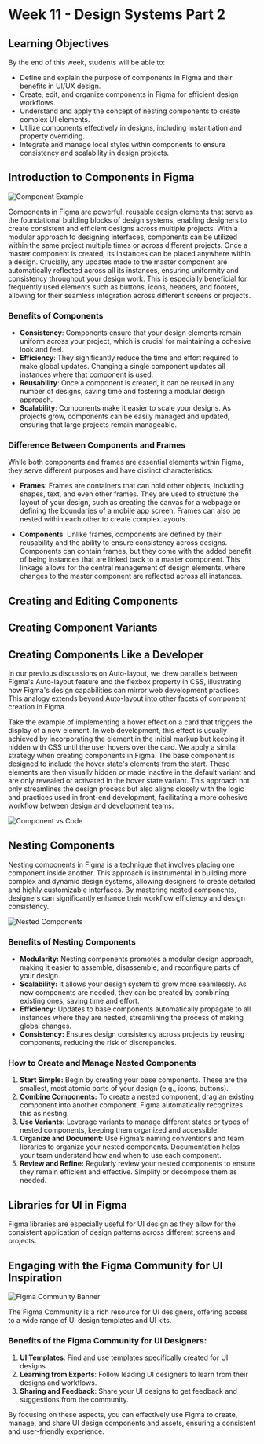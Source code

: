 # Week 11 - Design Systems Part 2

<Countdown date="2024-12-25" customMessage="No need to rush ahead. This content will be available before this week's theory class, so just focus on what we're learning this week.">

## Learning Objectives

By the end of this week, students will be able to:

- Define and explain the purpose of components in Figma and their benefits in UI/UX design.
- Create, edit, and organize components in Figma for efficient design workflows.
- Understand and apply the concept of nesting components to create complex UI elements.
- Utilize components effectively in designs, including instantiation and property overriding.
- Integrate and manage local styles within components to ensure consistency and scalability in design projects.

## Introduction to Components in Figma

![Component Example](./components-banner.png)

Components in Figma are powerful, reusable design elements that serve as the foundational building blocks of design systems, enabling designers to create consistent and efficient designs across multiple projects. With a modular approach to designing interfaces, components can be utilized within the same project multiple times or across different projects. Once a master component is created, its instances can be placed anywhere within a design. Crucially, any updates made to the master component are automatically reflected across all its instances, ensuring uniformity and consistency throughout your design work. This is especially beneficial for frequently used elements such as buttons, icons, headers, and footers, allowing for their seamless integration across different screens or projects.

### Benefits of Components

- **Consistency**: Components ensure that your design elements remain uniform across your project, which is crucial for maintaining a cohesive look and feel.
- **Efficiency**: They significantly reduce the time and effort required to make global updates. Changing a single component updates all instances where that component is used.
- **Reusability**: Once a component is created, it can be reused in any number of designs, saving time and fostering a modular design approach.
- **Scalability**: Components make it easier to scale your designs. As projects grow, components can be easily managed and updated, ensuring that large projects remain manageable.

### Difference Between Components and Frames

While both components and frames are essential elements within Figma, they serve different purposes and have distinct characteristics:

- **Frames**: Frames are containers that can hold other objects, including shapes, text, and even other frames. They are used to structure the layout of your design, such as creating the canvas for a webpage or defining the boundaries of a mobile app screen. Frames can also be nested within each other to create complex layouts.

- **Components**: Unlike frames, components are defined by their reusability and the ability to ensure consistency across designs. Components can contain frames, but they come with the added benefit of being instances that are linked back to a master component. This linkage allows for the central management of design elements, where changes to the master component are reflected across all instances.

## Creating and Editing Components

<YouTube
  title="Figma Tutorial: Components - The Basics"
  url="https://www.youtube.com/embed/k74IrUNaJVk?si=h0GvncQBVj2Bft21"
/>

## Creating Component Variants

<YouTube
  title="Figma Tutorial: Variants"
  url="https://www.youtube.com/embed/y29Xwt9dET0?si=RTlkMvLZ1HU-A2T0"
/>

## Creating Components Like a Developer

In our previous discussions on Auto-layout, we drew parallels between Figma's Auto-layout feature and the flexbox property in CSS, illustrating how Figma's design capabilities can mirror web development practices. This analogy extends beyond Auto-layout into other facets of component creation in Figma.

Take the example of implementing a hover effect on a card that triggers the display of a new element. In web development, this effect is usually achieved by incorporating the element in the initial markup but keeping it hidden with CSS until the user hovers over the card. We apply a similar strategy when creating components in Figma. The base component is designed to include the hover state's elements from the start. These elements are then visually hidden or made inactive in the default variant and are only revealed or activated in the hover state variant. This approach not only streamlines the design process but also aligns closely with the logic and practices used in front-end development, facilitating a more cohesive workflow between design and development teams.

![Component vs Code](./component-code.png)

## Nesting Components

Nesting components in Figma is a technique that involves placing one component inside another. This approach is instrumental in building more complex and dynamic design systems, allowing designers to create detailed and highly customizable interfaces. By mastering nested components, designers can significantly enhance their workflow efficiency and design consistency.

![Nested Components](./nested-icon-components.png)

### Benefits of Nesting Components

- **Modularity:** Nesting components promotes a modular design approach, making it easier to assemble, disassemble, and reconfigure parts of your design.
- **Scalability:** It allows your design system to grow more seamlessly. As new components are needed, they can be created by combining existing ones, saving time and effort.
- **Efficiency:** Updates to base components automatically propagate to all instances where they are nested, streamlining the process of making global changes.
- **Consistency:** Ensures design consistency across projects by reusing components, reducing the risk of discrepancies.

### How to Create and Manage Nested Components

1. **Start Simple:** Begin by creating your base components. These are the smallest, most atomic parts of your design (e.g., icons, buttons).
2. **Combine Components:** To create a nested component, drag an existing component into another component. Figma automatically recognizes this as nesting.
3. **Use Variants:** Leverage variants to manage different states or types of nested components, keeping them organized and accessible.
4. **Organize and Document:** Use Figma’s naming conventions and team libraries to organize your nested components. Documentation helps your team understand how and when to use each component.
5. **Review and Refine:** Regularly review your nested components to ensure they remain efficient and effective. Simplify or decompose them as needed.

## Libraries for UI in Figma

Figma libraries are especially useful for UI design as they allow for the consistent application of design patterns across different screens and projects.

<YouTube
  title="Figma tutorial: Create a shareable team library"
  url="https://www.youtube.com/embed/79T8Q6OBmRk?si=_IkxRjfrfLfE4AnQ"
/>

## Engaging with the Figma Community for UI Inspiration

![Figma Community Banner](./figma-community.png)

The Figma Community is a rich resource for UI designers, offering access to a wide range of UI design templates and UI kits.

### Benefits of the Figma Community for UI Designers:

1. **UI Templates**: Find and use templates specifically created for UI designs.
2. **Learning from Experts**: Follow leading UI designers to learn from their designs and workflows.
3. **Sharing and Feedback**: Share your UI designs to get feedback and suggestions from the community.

By focusing on these aspects, you can effectively use Figma to create, manage, and share UI design components and assets, ensuring a consistent and user-friendly experience.

</Countdown>

